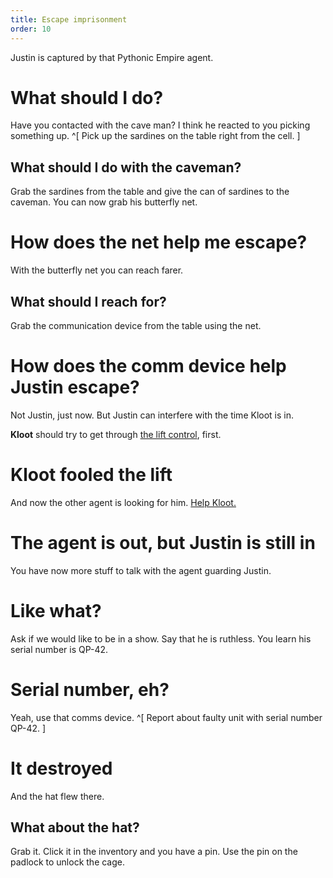 ```yaml
---
title: Escape imprisonment
order: 10
---
```


Justin is captured by that Pythonic Empire agent.

# What should I do?
Have you contacted with the cave man? I think he reacted to you picking something up. ^[ Pick up the sardines on the table right from the cell. ]

## What should I do with the caveman?
Grab the sardines from the table and give the can of sardines to the caveman. You can now grab his butterfly net.

# How does the net help me escape?
With the butterfly net you can reach farer.

## What should I reach for?
Grab the communication device from the table using the net.

# How does the comm device help Justin escape?
Not Justin, just now. But Justin can interfere with the time Kloot is in.

**Kloot** should try to get through [the lift control](outsmart-lift.md), first.

# Kloot fooled the lift
And now the other agent is looking for him. [Help Kloot.](office-agent.md)

# The agent is out, but Justin is still in
You have now more stuff to talk with the agent guarding Justin.

# Like what?
Ask if we would like to be in a show. Say that he is ruthless. You learn his serial number is QP-42.

# Serial number, eh?
Yeah, use that comms device. ^[ Report about faulty unit with serial number QP-42. ]

# It destroyed
And the hat flew there.

## What about the hat?
Grab it. Click it in the inventory and you have a pin. Use the pin on the padlock to unlock the cage.

